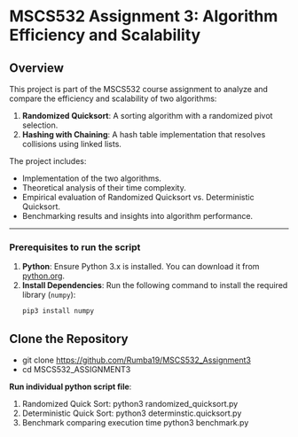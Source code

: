 # MSCS532 Assignment 3: Algorithm Efficiency and Scalability

## **Overview**
This project is part of the MSCS532 course assignment to analyze and compare the efficiency and scalability of two algorithms:
1. **Randomized Quicksort**: A sorting algorithm with a randomized pivot selection.
2. **Hashing with Chaining**: A hash table implementation that resolves collisions using linked lists.

The project includes:
- Implementation of the two algorithms.
- Theoretical analysis of their time complexity.
- Empirical evaluation of Randomized Quicksort vs. Deterministic Quicksort.
- Benchmarking results and insights into algorithm performance.

---

### **Prerequisites to run the script**
1. **Python**: Ensure Python 3.x is installed. You can download it from [python.org](https://www.python.org/).
2. **Install Dependencies**: Run the following command to install the required library (`numpy`):
   ```bash
   pip3 install numpy

## **Clone the Repository**
- git clone https://github.com/Rumba19/MSCS532_Assignment3
- cd MSCS532_ASSIGNMENT3



**Run individual python script file**: 
1. Randomized Quick Sort:
python3 randomized_quicksort.py
2. Deterministic Quick Sort:
python3 determinstic.quicksort.py
3. Benchmark comparing execution time
python3 benchmark.py